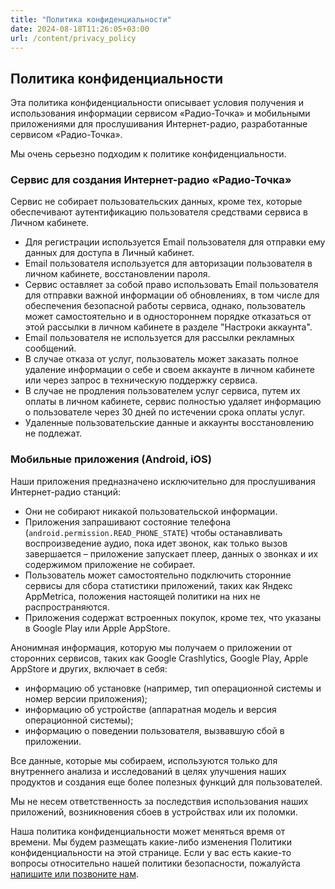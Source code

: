```yaml
---
title: "Политика конфиденциальности"
date: 2024-08-18T11:26:05+03:00
url: /content/privacy_policy
---
```


## Политика конфиденциальности
Эта политика конфиденциальности описывает условия получения и использования информации сервисом «Радио-Точка» и мобильными приложениями для прослушивания Интернет-радио, разработанные сервисом «Радио-Точка».

Мы очень серьезно подходим к политике конфиденциальности. 

### Сервис для создания Интернет-радио «Радио-Точка»

Сервис не собирает пользовательских данных, кроме тех, которые обеспечивают аутентификацию пользователя средствами сервиса в Личном кабинете.

- Для регистрации используется Email пользователя для отправки ему данных для доступа в Личный кабинет.
- Email пользователя используется для авторизации пользователя в личном кабинете, восстановлении пароля.
- Сервис оставляет за собой право использовать Email пользователя для отправки важной информации об обновлениях, в том числе для обеспечения безопасной работы сервиса, однако, пользователь может самостоятельно и в одностороннем порядке отказаться от этой рассылки в личном кабинете в разделе "Настроки аккаунта".
- Email пользователя не используется для рассылки рекламных сообщений.
- В случае отказа от услуг, пользователь может заказать полное удаление информации о себе и своем аккаунте в личном кабинете или через запрос в техническую поддержку сервиса.
- В случае не продления пользователем услуг сервиса, путем их оплаты в личном кабинете, сервис полностью удаляет информацию о пользователе через 30 дней по истечении срока оплаты услуг.
- Удаленные пользовательские данные и аккаунты восстановлению не подлежат.

### Мобильные приложения (Android, iOS)

Наши приложения предназначено исключительно для прослушивания Интернет-радио станций: 
- Они не собирают никакой пользовательской информации.
- Приложения запрашивают состояние телефона (`android.permission.READ_PHONE_STATE`) чтобы останавливать воспроизведение аудио, пока идет звонок, как только вызов завершается – приложение запускает плеер, данных о звонках и их содержимом приложение не собирает. 
- Пользователь может самостоятельно подключить сторонние сервисы для сбора статистики приложений, таких как Яндекс AppMetrica, положения настоящей политики на них не распространяются.
- Приложения содержат встроенных покупок, кроме тех, что указаны в Google Play или Apple AppStore. 

Анонимная информация, которую мы получаем о приложении от сторонних сервисов, таких как Google Crashlytics, Google Play, Apple AppStore и других, включает в себя: 
- информацию об установке (например, тип операционной системы и номер версии приложения);
- информацию об устройстве (аппаратная модель и версия операционной системы);
- информацию о поведении пользователя, вызвавшую сбой в приложении. 

Все данные, которые мы собираем, используются только для внутреннего анализа и исследований в целях улучшения наших продуктов и создания еще более полезных функций для пользователей.

Мы не несем ответственность за последствия использования наших приложений, возникновения сбоев в устройствах или их поломки. 

Наша политика конфиденциальности может меняться время от времени. 
Мы будем размещать какие-либо изменения Политики конфиденциальности на этой странице. 
Если у вас есть какие-то вопросы относительно нашей политики безопасности, пожалуйста [напишите или позвоните нам](/contacts).